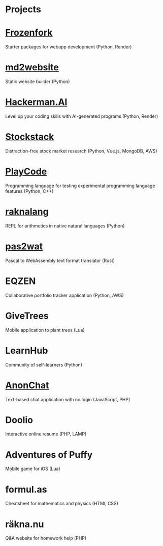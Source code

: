 # Projects

# [Frozenfork](https://frozenfork.com)

Starter packages for webapp development (Python, Render)

# [md2website](https://github.com/mrsjoberg/md2website)

Static website builder (Python)

# [Hackerman.AI](https://hackerman.ai)

Level up your coding skills with AI-generated programs (Python, Render)

# [Stockstack](https://trystockstack.com)

Distraction-free stock market research (Python, Vue.js, MongoDB, AWS)

# [PlayCode](https://github.com/mrsjoberg/playcode)

Programming language for testing experimental programming language features (Python, C++)

# [raknalang](https://github.com/mrsjoberg/raknalang)

REPL for arithmetics in native natural languages (Python)

# [pas2wat](https://github.com/mrsjoberg/pas2wat)

Pascal to WebAssembly text format translator (Rust)

# EQZEN

Collaborative portfolio tracker application (Python, AWS)

# GiveTrees

Mobile application to plant trees (Lua)

# LearnHub

Community of self-learners (Python)

# [AnonChat](https://anonchat.sjoberg.dev/)

Text-based chat application with no login (JavaScript, PHP)

# Doolio

Interactive online resume (PHP, LAMP)

# Adventures of Puffy

Mobile game for iOS (Lua)

# formul.as

Cheatsheet for mathematics and physics (HTMl, CSS)

# räkna.nu

Q&A website for homework help (PHP)
